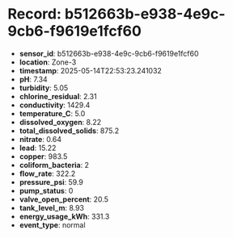 # Record: b512663b-e938-4e9c-9cb6-f9619e1fcf60

- **sensor_id**: b512663b-e938-4e9c-9cb6-f9619e1fcf60
- **location**: Zone-3
- **timestamp**: 2025-05-14T22:53:23.241032
- **pH**: 7.34
- **turbidity**: 5.05
- **chlorine_residual**: 2.31
- **conductivity**: 1429.4
- **temperature_C**: 5.0
- **dissolved_oxygen**: 8.22
- **total_dissolved_solids**: 875.2
- **nitrate**: 0.64
- **lead**: 15.22
- **copper**: 983.5
- **coliform_bacteria**: 2
- **flow_rate**: 322.2
- **pressure_psi**: 59.9
- **pump_status**: 0
- **valve_open_percent**: 20.5
- **tank_level_m**: 8.93
- **energy_usage_kWh**: 331.3
- **event_type**: normal